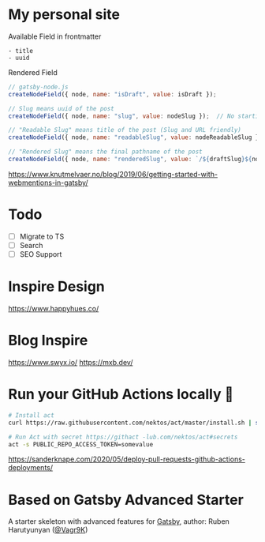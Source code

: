 # My personal site

Available  Field in frontmatter
```
- title
- uuid
```

Rendered Field
```js
// gatsby-node.js
createNodeField({ node, name: "isDraft", value: isDraft });

// Slug means uuid of the post
createNodeField({ node, name: "slug", value: nodeSlug });  // No starting and trailing slash ex: whaab42

// "Readable Slug" means title of the post (Slug and URL friendly)
createNodeField({ node, name: "readableSlug", value: nodeReadableSlug });

// "Rendered Slug" means the final pathname of the post
createNodeField({ node, name: "renderedSlug", value: `/${draftSlug}${nodeReadableSlug}-${nodeSlug}` });
```

https://www.knutmelvaer.no/blog/2019/06/getting-started-with-webmentions-in-gatsby/
# Todo
- [ ] Migrate to TS
- [ ] Search
- [ ] SEO Support

# Inspire Design
https://www.happyhues.co/


# Blog Inspire
https://www.swyx.io/
https://mxb.dev/

# Run your GitHub Actions locally 🚀

```bash
# Install act
curl https://raw.githubusercontent.com/nektos/act/master/install.sh | sudo bash

# Run Act with secret https://githact -lub.com/nektos/act#secrets
act -s PUBLIC_REPO_ACCESS_TOKEN=somevalue
```

https://sanderknape.com/2020/05/deploy-pull-requests-github-actions-deployments/


# Based on Gatsby Advanced Starter

A starter skeleton with advanced features for [Gatsby](https://github.com/gatsbyjs/gatsby/), author: Ruben Harutyunyan ([@Vagr9K](https://twitter.com/Vagr9K))
